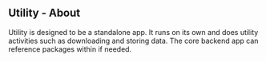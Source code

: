 ## Utility - About 

Utility is designed to be a standalone app. It runs on its own and does utility activities such as downloading and storing data. The core backend app can reference packages within if needed.    